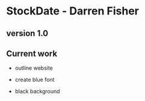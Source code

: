 # StockDate - Darren Fisher


## version 1.0


## Current work

* outline website

* create blue font

* black background
